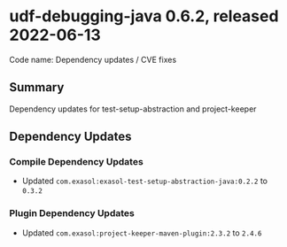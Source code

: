# udf-debugging-java 0.6.2, released 2022-06-13

Code name: Dependency updates / CVE fixes

## Summary

Dependency updates for test-setup-abstraction and project-keeper

## Dependency Updates

### Compile Dependency Updates

* Updated `com.exasol:exasol-test-setup-abstraction-java:0.2.2` to `0.3.2`

### Plugin Dependency Updates

* Updated `com.exasol:project-keeper-maven-plugin:2.3.2` to `2.4.6`
